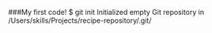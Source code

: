###My first code!
$ git init
Initialized empty Git repository in /Users/skills/Projects/recipe-repository/.git/

